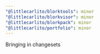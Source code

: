 ```yaml
---
"@littlecarlito/blorktools": minor
"@littlecarlito/blorkvisor": minor
"@littlecarlito/blorkpack": minor
"@littlecarlito/portfolio": minor
---
```


Bringing in changesets
